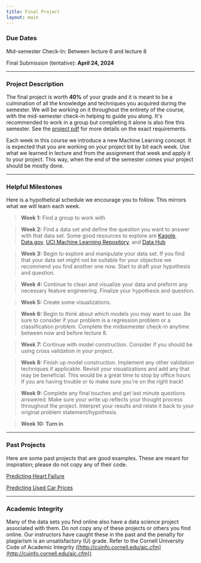 ```yaml
---
title: Final Project
layout: main
---
```


### Due Dates

Mid-semester Check-In: Between lecture 6 and lecture 8

Final Submission (tentative): **April 24, 2024**


---------------------------------------------------------------------------

### Project Description

The final project is worth **40%** of your grade and it is meant to be a culmination of all the knowledge and techniques you acquired during the semester. We will be working on it throughout the entirety of the course, with the mid-semester check-in helping to guide you along. It's recommended to work in a group but completing it alone is also fine this semester. See the [project pdf](resources/Final-Project.pdf) for more details on the exact requirements.



Each week in this course we introduce a new Machine Learning concept. It is expected that you are working on your project bit by bit each week. Use what we learned in lecture and from the assignment that week and apply it to your project. This way, when the end of the semester comes your project should be mostly done.


-------------------------------------------------------------------

### Helpful Milestones

Here is a hypothetical schedule we encourage you to follow. This mirrors what we will learn each week.



> **Week 1:** Find a group to work with

> **Week 2:** Find a data set and define the question you want to answer with that data set.
Some good resources to explore are [Kaggle](https://www.kaggle.com/datasets), [Data.gov](https://www.data.gov/), [UCI Machine Learning Repository](http://archive.ics.uci.edu/ml/index.php), and [Data Hub](https://datahub.io/collections)

> **Week 3:** Begin to explore and manipulate your data set. If you find that your data set might not be suitable for your objective we recommend you find another one now. Start to draft your hypothesis and question.

> **Week 4:** Continue to clean and visualize your data and preform any necessary feature engineering. Finalize your hypothesis and question. 

> **Week 5:** Create some visualizations. 

> **Week 6:** Begin to think about which models you may want to use. Be sure to consider if your problem is a regression problem or a classification problem. Complete the midsemester check-in anytime between now and before lecture 8.

> **Week 7:** Continue with model construction. Consider if you should be using cross validation in your project. 

> **Week 8:** Finish up model construction. Implement any other validation techniques if applicable. Revisit your visualizations and add any that may be beneficial. This would be a great time to stop by office hours if you are having trouble or to make sure you're on the right track!

> **Week 9:** Complete any final touches and get last minute questions answered. Make sure your write up reflects your thought process throughout the project. Interpret your results and relate it back to your original problem statement/hypothesis.

> **Week 10: Turn in**  

---------------------------------------------------------------

### Past Projects

Here are some past projects that are good examples. These are meant for inspiration; please do not copy any of their code.

[Predicting Heart Failure](resources/archives/Old/resources/past_projects/sample_project2.ipynb)

[Predicting Used Car Prices](resources/archives/Old/resources/past_projects/sample_project1.ipynb)

--------------------------------------------------------------
### Academic Integrity

Many of the data sets you find online also have a data science project associated with them. Do not copy any of these projects or others you find online. Our instructors have caught these in the past and the penalty for plagiarism is an unsatisfactory (U) grade. Refer to the Cornell University Code of Academic Integrity
([http://cuinfo.cornell.edu/aic.cfm](http://cuinfo.cornell.edu/aic.cfm))
